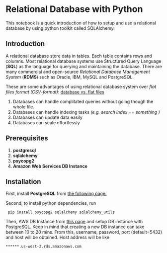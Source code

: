 # Relational Database with Python

This notebook is a quick introduction of how to setup and use a relational database by using python toolkit called SQLAlchemy. 

## Introduction

A relational database store data in tables. Each table contains rows and columns. Most relational database systems use Structured Query Language (**SQL**) as the language for querying and maintaining the database. There are many commercial and open-source *Relational Database Management System* (**RDMS**) such as Oracle, IBM, MySQL and PostgreSQL. 

 

These are some advantages of using  relational database system over *flat files format (CSV-format)*:
[database vs. flat files](http://stackoverflow.com/questions/2356851/database-vs-flat-files)

1. Databases can handle complitated queries without going though the whole file.
2. Databases can handle indexing tasks *(e.g. search index == something )*
3. Databases can update data easily
4. Databases can scale effortlessly


## Prerequisites

1. **postgresql**  
2. **sqlalchemy**  
3. **psycopg2**
4. **Amazon Web Services DB Instance** 

## Installation

First, install **PostgreSQL** from [the following page.](https://www.postgresql.org/download/)

Second, to install python dependencies, run 

``` pip install psycopg2 sqlalchemy sqlalchemy_utils```  

Then, AWS DB Instance from [this page](http://docs.aws.amazon.com/AmazonRDS/latest/UserGuide/CHAP_GettingStarted.CreatingConnecting.PostgreSQL.html) and setup DB instance with PostgreSQL. Keep in mind that creating a new DB instance can take between 10 to 20 mins. From this, username, password, port (default=5432) and host will be obtained. Host address will be like 

```shell
******.us-west-2.rds.amazonaws.com
```
